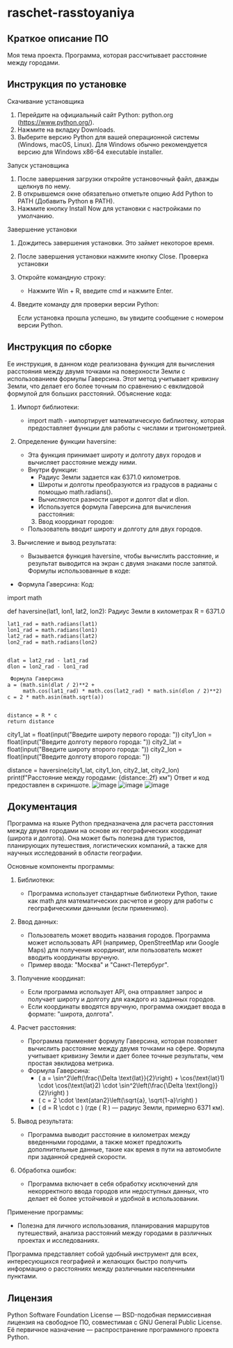 # raschet-rasstoyaniya
## Краткое описание ПО
Моя тема проекта. Программа, которая рассчитывает расстояние между городами.
## Инструкция по установке
Скачивание установщика

1. Перейдите на официальный сайт Python: python.org (https://www.python.org/).
2. Нажмите на вкладку Downloads.
3. Выберите версию Python для вашей операционной системы (Windows, macOS, Linux). Для Windows обычно рекомендуется версию для Windows x86-64 executable installer.
 
 Запуск установщика

1. После завершения загрузки откройте установочный файл, дважды щелкнув по нему.
2. В открывшемся окне обязательно отметьте опцию Add Python to PATH (Добавить Python в PATH).
3. Нажмите кнопку Install Now для установки с настройками по умолчанию.
 
 Завершение установки

1. Дождитесь завершения установки. Это займет некоторое время.
2. После завершения установки нажмите кнопку Close.
 Проверка установки

1. Откройте командную строку:
   - Нажмите Win + R, введите cmd и нажмите Enter.
2. Введите команду для проверки версии Python:

   Если установка прошла успешно, вы увидите сообщение с номером версии Python.
## Инструкция по сборке
Ее инструкция, в данном коде реализована функция для вычисления расстояния между двумя точками на поверхности Земли с использованием формулы Гаверсина. Этот метод учитывает кривизну Земли, что делает его более точным по сравнению с евклидовой формулой для больших расстояний.
Объяснение кода: 
1. Импорт библиотеки:
   - import math - импортирует математическую библиотеку, которая предоставляет функции для работы с числами и тригонометрией.
    
2. Определение функции haversine:
   - Эта функция принимает широту и долготу двух городов и вычисляет расстояние между ними.
   - Внутри функции:
     - Радиус Земли задается как 6371.0 километров.
     - Широты и долготы преобразуются из градусов в радианы с помощью math.radians().
     - Вычисляются разности широт и долгот dlat и dlon.
     - Используется формула Гаверсина для вычисления расстояния:
      3. Ввод координат городов:
   - Пользователь вводит широту и долготу для двух городов.
4. Вычисление и вывод результата:
   - Вызывается функция haversine, чтобы вычислить расстояние, и результат выводится на экран с двумя знаками после запятой.
Формулы использованные в коде:
- Формула Гаверсина:
 Код:
  
import math

def haversine(lat1, lon1, lat2, lon2):
     Радиус Земли в километрах
    R = 6371.0
    
    
    lat1_rad = math.radians(lat1)
    lon1_rad = math.radians(lon1)
    lat2_rad = math.radians(lat2)
    lon2_rad = math.radians(lon2)
    
    
    dlat = lat2_rad - lat1_rad
    dlon = lon2_rad - lon1_rad
    
     Формула Гаверсина
    a = (math.sin(dlat / 2)**2 +
         math.cos(lat1_rad) * math.cos(lat2_rad) * math.sin(dlon / 2)**2)
    c = 2 * math.asin(math.sqrt(a))
    
    
    distance = R * c
    return distance


city1_lat = float(input("Введите широту первого города: "))
city1_lon = float(input("Введите долготу первого города: "))
city2_lat = float(input("Введите широту второго города: "))
city2_lon = float(input("Введите долготу второго города: "))


distance = haversine(city1_lat, city1_lon, city2_lat, city2_lon)
print(f"Расстояние между городами: {distance:.2f} км")
Ответ и код предоставлен в скриншоте.
![image](https://github.com/user-attachments/assets/168b64cc-9927-43c3-9575-5fb50495128a)
![image](https://github.com/user-attachments/assets/fc243275-f3fc-449d-8179-a0cd5371c611)
![image](https://github.com/user-attachments/assets/031ece63-3989-465e-bbe9-d82ed78a36bc)
## Документация 
Программа на языке Python предназначена для расчета расстояния между двумя городами на основе их географических координат (широта и долгота). Она может быть полезна для туристов, планирующих путешествия, логистических компаний, а также для научных исследований в области географии.

Основные компоненты программы:

1. Библиотеки:
   - Программа использует стандартные библиотеки Python, такие как math для математических расчетов и geopy для работы с географическими данными (если применимо).

2. Ввод данных:
   - Пользователь может вводить названия городов. Программа может использовать API (например, OpenStreetMap или Google Maps) для получения координат, или пользователь может вводить координаты вручную.
   - Пример ввода: "Москва" и "Санкт-Петербург".

3. Получение координат:
   - Если программа использует API, она отправляет запрос и получает широту и долготу для каждого из заданных городов.
   - Если координаты вводятся вручную, программа ожидает ввода в формате: "широта, долгота".

4. Расчет расстояния:
   - Программа применяет формулу Гаверсина, которая позволяет вычислить расстояние между двумя точками на сфере. Формула учитывает кривизну Земли и дает более точные результаты, чем простая эвклидова метрика.
   - Формула Гаверсина:
     - \( a = \sin^2\left(\frac{\Delta \text{lat}}{2}\right) + \cos(\text{lat}1) \cdot \cos(\text{lat}2) \cdot \sin^2\left(\frac{\Delta \text{long}}{2}\right) \)
     - \( c = 2 \cdot \text{atan2}\left(\sqrt{a}, \sqrt{1-a}\right) \)
     - \( d = R \cdot c \) (где \( R \) — радиус Земли, примерно 6371 км).

5. Вывод результата:
   - Программа выводит расстояние в километрах между введенными городами, а также может предложить дополнительные данные, такие как время в пути на автомобиле при заданной средней скорости.

6. Обработка ошибок:
   - Программа включает в себя обработку исключений для некорректного ввода городов или недоступных данных, что делает её более устойчивой и удобной в использовании.

Применение программы:
- Полезна для личного использования, планирования маршрутов путешествий, анализа расстояний между городами в различных проектах и исследованиях.

Программа представляет собой удобный инструмент для всех, интересующихся географией и желающих быстро получить информацию о расстояниях между различными населенными пунктами.
## Лицензия
Python Software Foundation License — BSD-подобная пермиссивная лицензия на свободное ПО, совместимая с GNU General Public License. 
Её первичное назначение — распространение программного проекта Python.






